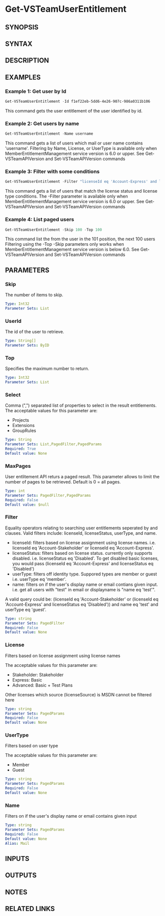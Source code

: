 <!-- #include "./common/header.md" -->

# Get-VSTeamUserEntitlement

## SYNOPSIS

<!-- #include "./synopsis/Get-VSTeamUserEntitlement.md" -->

## SYNTAX

## DESCRIPTION

<!-- #include "./synopsis/Get-VSTeamUserEntitlement.md" -->

## EXAMPLES

### Example 1: Get user by Id

```powershell
Get-VSTeamUserEntitlement -Id f1ef22eb-5dd6-4e26-907c-986a0311b106
```

This command gets the user entitlement of the user identified by id.

### Example 2: Get users by name

```powershell
Get-VSTeamUserEntitlement -Name username
```

This command gets a list of users which mail or user name contains 'username'.
Filtering by Name, License, or UserType is available only when MemberEntitlementManagement service version is 6.0 or upper. See Get-VSTeamAPIVersion and Set-VSTeamAPIVersion commands


### Example 3: Filter with some conditions

```powershell
Get-VSTeamUserEntitlement -Filter "licenseId eq 'Account-Express' and licenseStatus eq 'Disabled'"
```

This command gets a list of users that match the license status and license type conditions.
The -Filter parameter is available only when MemberEntitlementManagement service version is 6.0 or upper. See Get-VSTeamAPIVersion and Set-VSTeamAPIVersion commands


### Example 4: List paged users

```powershell
Get-VSTeamUserEntitlement -Skip 100 -Top 100
```

This command list the from the user in the 101 position, the next 100 users
Filtering using the -Top -Skip parameters only works when MemberEntitlementManagement service version is below 6.0. See Get-VSTeamAPIVersion and Set-VSTeamAPIVersion commands


## PARAMETERS

### Skip

The number of items to skip.

```yaml
Type: Int32
Parameter Sets: List
```

### UserId

The id of the user to retrieve.

```yaml
Type: String[]
Parameter Sets: ByID
```

### Top

Specifies the maximum number to return.

```yaml
Type: Int32
Parameter Sets: List
```

### Select

Comma (",") separated list of properties to select in the result entitlements.  The acceptable values for this parameter are:

- Projects
- Extensions
- GroupRules

```yaml
Type: String
Parameter Sets: List,PagedFilter,PagedParams
Required: True
Default value: None
```

### MaxPages

User entlitement API returs a paged result. This parameter allows to limit the number of pages to be retrieved. Default is 0 = all pages.

```yaml
Type: int
Parameter Sets: PagedFilter,PagedParams
Required: False
Default value: $null
```

### Filter

Equality operators relating to searching user entitlements seperated by and clauses. Valid filters include: licenseId, licenseStatus, userType, and name. 
- licenseId: filters based on license assignment using license names. i.e. licenseId eq 'Account-Stakeholder' or licenseId eq 'Account-Express'.
- licenseStatus: filters based on license status. currently only supports disabled. i.e. licenseStatus eq 'Disabled'. To get disabled basic licenses, you would pass (licenseId eq 'Account-Express' and licenseStatus eq 'Disabled') 
- userType: filters off identity type. Suppored types are member or guest i.e. userType eq 'member'. 
- name: filters on if the user's display name or email contians given input. i.e. get all users with "test" in email or displayname is "name eq 'test'". 

A valid query could be: (licenseId eq 'Account-Stakeholder' or (licenseId eq 'Account-Express' and licenseStatus eq 'Disabled')) and name eq 'test' and userType eq 'guest'.

```yaml
Type: string
Parameter Sets: PagedFilter
Required: False
Default value: None
```

### License

Filters based on license assignment using license names

The acceptable values for this parameter are:
- Stakeholder: Stakeholder
- Express: Basic
- Advanced: Basic + Test Plans

Other licenses which source (licenseSource) is MSDN cannot be filtered here

```yaml
Type: string
Parameter Sets: PagedParams
Required: False
Default value: None
```

### UserType

Filters based on user type

The acceptable values for this parameter are:
- Member
- Guest

```yaml
Type: string
Parameter Sets: PagedParams
Required: False
Default value: None
```

### Name

Filters on if the user's display name or email contains given input

```yaml
Type: string
Parameter Sets: PagedParams
Required: False
Default value: None
Alias: Mail
```


## INPUTS

## OUTPUTS

## NOTES

<!-- #include "./common/prerequisites.md" -->

## RELATED LINKS

<!-- #include "./common/related.md" -->
